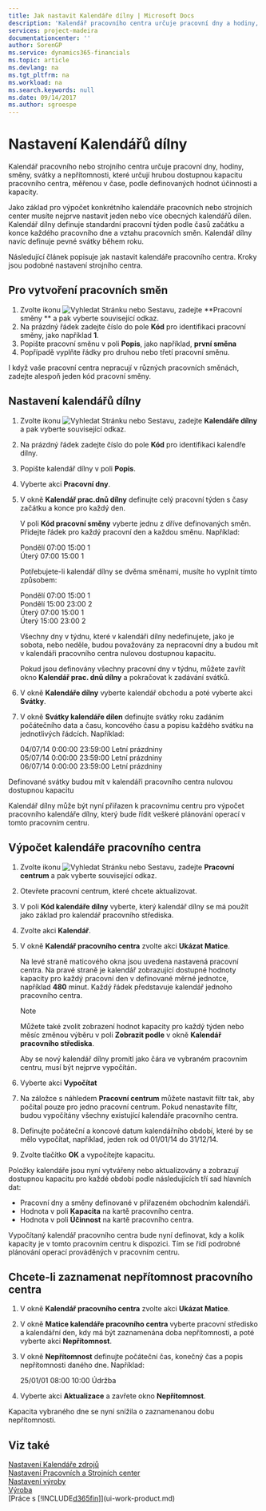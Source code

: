 ```yaml
---
title: Jak nastavit Kalendáře dílny | Microsoft Docs
description: 'Kalendář pracovního centra určuje pracovní dny a hodiny, směny, svátky a nepřítomnosti, které určují hrubou dostupnou kapacitu pracovního centra (typicky měřenou v minutách). Vytvoření a povolení kalendáře pracovního centra zahrnuje několik přípravných úkolů.'
services: project-madeira
documentationcenter: ''
author: SorenGP
ms.service: dynamics365-financials
ms.topic: article
ms.devlang: na
ms.tgt_pltfrm: na
ms.workload: na
ms.search.keywords: null
ms.date: 09/14/2017
ms.author: sgroespe
---
```

# <a name="set-up-shop-calendars"></a>Nastavení Kalendářů dílny
Kalendář pracovního nebo strojního centra určuje pracovní dny, hodiny, směny, svátky a nepřítomnosti, které určují hrubou dostupnou kapacitu pracovního centra, měřenou v čase, podle definovaných hodnot účinnosti a kapacity.

Jako základ pro výpočet konkrétního kalendáře pracovních nebo strojních center musíte nejprve nastavit jeden nebo více obecných kalendářů dílen. Kalendář dílny definuje standardní pracovní týden podle časů začátku a konce každého pracovního dne a vztahu pracovních směn. Kalendář dílny navíc definuje pevné svátky během roku.  

Následující článek popisuje jak nastavit kalendáře pracovního centra. Kroky jsou podobné nastavení strojního centra.  

## <a name="to-create-work-shifts"></a>Pro vytvoření pracovních směn  
1.  Zvolte ikonu ![Vyhledat Stránku nebo Sestavu](media/ui-search/search_small.png "Ikona Vyhledat Stránku nebo Sestavu"), zadejte **Pracovní směny ** a pak vyberte související odkaz.  
2.  Na prázdný řádek zadejte číslo do pole **Kód** pro identifikaci pracovní směny, jako například **1**.  
3.  Popište pracovní směnu v poli **Popis**, jako například, **první směna**  
4.  Popřípadě vyplňte řádky pro druhou nebo třetí pracovní směnu.  

I když vaše pracovní centra nepracují v různých pracovních směnách, zadejte alespoň jeden kód pracovní směny.  

## <a name="to-set-up-a-shop-calendar"></a>Nastavení kalendářů dílny  
1.  Zvolte ikonu ![Vyhledat Stránku nebo Sestavu](media/ui-search/search_small.png "Ikona Vyhledat Stránku nebo Sestavu"), zadejte **Kalendáře dílny** a pak vyberte související odkaz.  
2.  Na prázdný řádek zadejte číslo do pole **Kód** pro identifikaci kalendře dílny.  
3.  Popište kalendář dílny v poli **Popis**.  
4.  Vyberte akci **Pracovní dny**.
5.  V okně **Kalendář prac.dnů dílny** definujte celý pracovní týden s časy začátku a konce pro každý den.  

    V poli **Kód pracovní směny** vyberte jednu z dříve definovaných směn. Přidejte řádek pro každý pracovní den a každou směnu. Například:  

    Pondělí 07:00 15:00 1   
    Úterý 07:00 15:00 1  

    Potřebujete-li kalendář dílny se dvěma směnami, musíte ho vyplnit tímto způsobem:  

    Pondělí 07:00 15:00 1   
    Pondělí 15:00 23:00 2  
    Úterý 07:00 15:00 1  
    Úterý 15:00 23:00 2  

    Všechny dny v týdnu, které v kalendáři dílny nedefinujete, jako je sobota, nebo neděle, budou považovány za nepracovní dny a budou mít v kalendáři pracovního centra nulovou dostupnou kapacitu.  

    Pokud jsou definovány všechny pracovní dny v týdnu, můžete zavřít okno **Kalendář prac. dnů dílny** a pokračovat k zadávání svátků.  

6.  V okně **Kalendáře dílny** vyberte kalendář obchodu a poté vyberte akci **Svátky**.
7. V okně **Svátky kalendáře dílen** definujte svátky roku zadáním počátečního data a času, koncového času a popisu každého svátku na jednotlivých řádcích. Například:  

    04/07/14 0:00:00 23:59:00 Letní prázdniny  
    05/07/14 0:00:00 23:59:00 Letní prázdniny  
    06/07/14 0:00:00 23:59:00 Letní prázdniny  

Definované svátky budou mít v kalendáři pracovního centra nulovou dostupnou kapacitu  

Kalendář dílny může být nyní přiřazen k pracovnímu centru pro výpočet pracovního kalendáře dílny, který bude řídit veškeré plánování operací v tomto pracovním centru.  

## <a name="to-calculate-a-work-center-calendar"></a>Výpočet kalendáře pracovního centra  

1.  Zvolte ikonu ![Vyhledat Stránku nebo Sestavu](media/ui-search/search_small.png "Ikona Vyhledat Stránku nebo Sestavu"), zadejte **Pracovní centrum** a pak vyberte související odkaz.
2. Otevřete pracovní centrum, které chcete aktualizovat.  
3. V poli **Kód kalendáře dílny** vyberte, který kalendář dílny se má použít jako základ pro kalendář pracovního střediska.  
4. Zvolte akci **Kalendář**.  
5. V okně **Kalendář pracovního centra** zvolte akci **Ukázat Matice**.  

    Na levé straně maticového okna jsou uvedena nastavená pracovní centra. Na pravé straně je kalendář zobrazující dostupné hodnoty kapacity pro každý pracovní den v definované měrné jednotce, například **480** minut. Každý řádek představuje kalendář jednoho pracovního centra.  

    > [!NOTE]  
    >  Můžete také zvolit zobrazení hodnot kapacity pro každý týden nebo měsíc změnou výběru v poli **Zobrazit podle** v okně **Kalendář pracovního střediska**.  

    Aby se nový kalendář dílny promítl jako čára ve vybraném pracovním centru, musí být nejprve vypočítán.  

6.  Vyberte akci **Vypočítat**  
7.  Na záložce s náhledem **Pracovní centrum** můžete nastavit filtr tak, aby počítal pouze pro jedno pracovní centrum. Pokud nenastavíte filtr, budou vypočítány všechny existující kalendáře pracovního centra.  
8.  Definujte počáteční a koncové datum kalendářního období, které by se mělo vypočítat, například, jeden rok od 01/01/14 do 31/12/14.
9. Zvolte tlačítko **OK** a vypočítejte kapacitu.  

Položky kalendáře jsou nyní vytvářeny nebo aktualizovány a zobrazují dostupnou kapacitu pro každé období podle následujících tří sad hlavních dat:  

- Pracovní dny a směny definované v přiřazeném obchodním kalendáři.  
- Hodnota v poli **Kapacita** na kartě pracovního centra.  
- Hodnota v poli **Účinnost** na kartě pracovního centra.  

Vypočítaný kalendář pracovního centra bude nyní definovat, kdy a kolik kapacity je v tomto pracovním centru k dispozici. Tím se řídí podrobné plánování operací prováděných v pracovním centru.  

## <a name="to-record-work-center-absence"></a>Chcete-li zaznamenat nepřítomnost pracovního centra  
1.  V okně **Kalendář pracovního centra** zvolte akci **Ukázat Matice**.
2. V okně **Matice kalendáře pracovního centra** vyberte pracovní středisko a kalendářní den, kdy má být zaznamenána doba nepřítomnosti, a poté vyberte akci **Nepřítomnost**.  
3.  V okně **Nepřítomnost** definujte počáteční čas, konečný čas a popis nepřítomnosti daného dne. Například:  

    25/01/01 08:00 10:00 Údržba  

4.  Vyberte akci **Aktualizace** a zavřete okno **Nepřítomnost**.  

Kapacita vybraného dne se nyní snížila o zaznamenanou dobu nepřítomnosti.  

## <a name="see-also"></a>Viz také  
[Nastavení Kalendáře zdrojů](across-how-to-assign-base-calendars.md)  
[Nastavení Pracovních a Strojních center](production-how-to-set-up-work-and-machine-centers.md)  
[Nastavení výroby](production-configure-production-processes.md)  
[Výroba](production-manage-manufacturing.md)  
[Práce s [!INCLUDE[d365fin](includes/d365fin_md.md)]](ui-work-product.md)  

